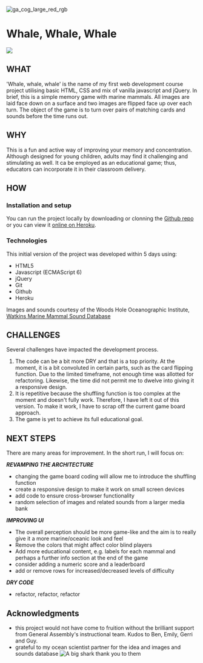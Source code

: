 
![ga_cog_large_red_rgb](https://cloud.githubusercontent.com/assets/40461/8183776/469f976e-1432-11e5-8199-6ac91363302b.png)

# Whale, Whale, Whale 
![](https://i.imgur.com/R8HInl1.png)

## WHAT 
'Whale, whale, whale' is the name of my first web development course project utilising basic HTML, CSS and mix of vanilla javascript and jQuery. In brief, this is a simple memory game with marine mammals. All images are laid face down on a surface and two images are flipped face up over each turn. The object of the game is to turn over pairs of matching cards and sounds before the time runs out.

## WHY
This is a fun and active way of improving your memory and concentration. Although designed for young children, adults may find it challenging and stimulating as well. It ca be employed as an educational game; thus, educators can incorporate it in their classroom delivery. 

## HOW

### Installation and setup
You can run the project locally by downloading or clonning the [Github repo](https://github.com/EagleEye182/wdi-first-project) or you can view it [online on Heroku](http://whale-whale-whale.herokuapp.com/). 

### Technologies
This initial version of the project was developed within 5 days using: 

* HTML5
* Javascript (ECMAScript 6)
* jQuery
* Git
* Github
* Heroku


Images and sounds courtesy of the Woods Hole Oceanographic Institute, [Watkins Marine Mammal Sound Database](http://cis.whoi.edu/science/B/whalesounds/index.cfm)

## CHALLENGES
Several challenges have impacted the development process. 

1. The code can be a bit more DRY and that is a top priority. At the moment, it is a bit convoluted in certain parts, such as the card flipping function. Due to the limited timeframe, not enough time was allotted for refactoring. Likewise, the time did not permit me to dwelve into giving it a responsive design.
2. It is repetitive because the shuffling function is too complex at the moment and doesn't fully work. Therefore, I have left it out of this version. To make it work, I have to scrap off the current game board approach. 
3. The game is yet to achieve its full educational goal. 


## NEXT STEPS
 There are many areas for improvement. In the short run, I will focus on: 
 
***REVAMPING THE ARCHITECTURE***

- changing the game board coding will allow me to introduce the shuffling function
- create a responsive design to make it work on small screen devices
- add code to ensure cross-browser functionality
- random selection of images and related sounds from a larger media bank
 

***IMPROVING UI***

- The overall perception should be more game-like and the aim is to really give it a more marine/oceanic look and feel 
- Remove the colors that might affect color blind players
- Add more educational content, e.g. labels for each mammal and perhaps a further info section at the end of the game
- consider adding a numeric score and a leaderboard 
- add or remove rows for increased/decreased levels of difficulty

***DRY CODE***

- refactor, refactor, refactor 


## Acknowledgments

- this project would not have come to fruition without the brilliant support from General Assembly's instructional team. Kudos to Ben, Emily, Gerri and Guy.
- grateful to my ocean scientist partner for the idea and images and sounds database
![A big shark thank you to them](https://vignette.wikia.nocookie.net/theloudhouse/images/a/a6/Thank_you.gif)